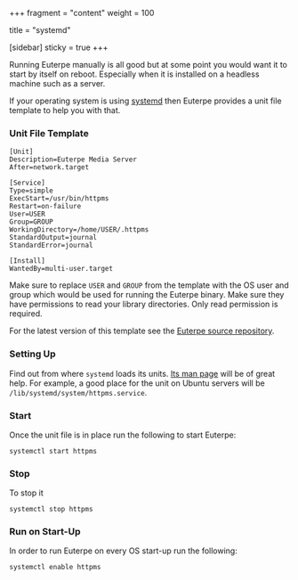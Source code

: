 +++
fragment = "content"
weight = 100

title = "systemd"

[sidebar]
  sticky = true
+++

Running Euterpe manually is all good but at some point you would want it to start by itself on reboot. Especially when it is installed on a headless machine such as a server.

If your operating system is using [systemd](https://systemd.io/) then Euterpe provides a unit file template to help you with that.

### Unit File Template

```
[Unit]
Description=Euterpe Media Server
After=network.target

[Service]
Type=simple
ExecStart=/usr/bin/httpms
Restart=on-failure
User=USER
Group=GROUP
WorkingDirectory=/home/USER/.httpms
StandardOutput=journal
StandardError=journal

[Install]
WantedBy=multi-user.target
```

Make sure to replace `USER` and `GROUP` from the template with the OS user and group which would be used for running the Euterpe binary. Make sure they have permissions to read your library directories. Only read permission is required.

For the latest version of this template see the [Euterpe source repository](https://github.com/ironsmile/httpms/blob/master/tools/httpms.service).

### Setting Up

Find out from where `systemd` loads its units. [Its man page](https://www.freedesktop.org/software/systemd/man/systemd.unit.html) will be of great help. For example, a good place for the unit on Ubuntu servers will be `/lib/systemd/system/httpms.service`.

### Start

Once the unit file is in place run the following to start Euterpe:

```
systemctl start httpms
```

### Stop

To stop it

```
systemctl stop httpms
```

### Run on Start-Up

In order to run Euterpe on every OS start-up run the following:

```
systemctl enable httpms
```
